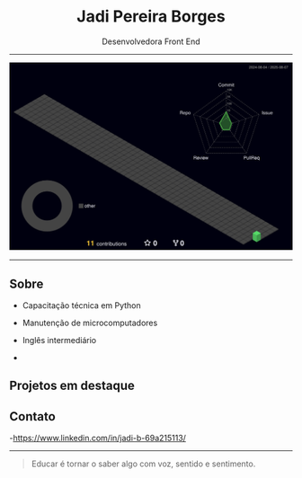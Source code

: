 <h1 align="center">Jadi Pereira Borges</h1>

<p align="center">
  Desenvolvedora Front End
</p>

---

![](./profile-3d-contrib/profile-night-green.svg)

---

## Sobre

- Capacitação técnica em Python
- Manutenção de microcomputadores
- Inglês intermediário

- 

## Projetos em destaque



## Contato

-https://www.linkedin.com/in/jadi-b-69a215113/

---

> Educar é tornar o saber algo com voz, sentido e sentimento.
